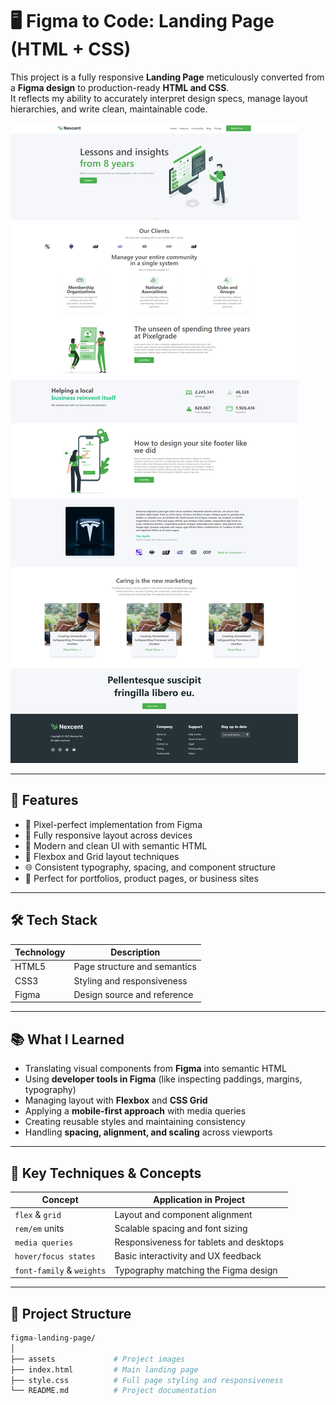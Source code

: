 # 🖥️ Figma to Code: Landing Page (HTML + CSS)

This project is a fully responsive **Landing Page** meticulously converted from a **Figma design** to production-ready **HTML and CSS**.  
It reflects my ability to accurately interpret design specs, manage layout hierarchies, and write clean, maintainable code.

![Landing Page Preview](./assets/preview.png) <!-- Optional: Add a screenshot -->

---

## 🚀 Features

- 🎯 Pixel-perfect implementation from Figma
- 📱 Fully responsive layout across devices
- 🎨 Modern and clean UI with semantic HTML
- 📐 Flexbox and Grid layout techniques
- 🌐 Consistent typography, spacing, and component structure
- 💼 Perfect for portfolios, product pages, or business sites

---

## 🛠 Tech Stack

| Technology | Description                  |
|------------|------------------------------|
| HTML5      | Page structure and semantics |
| CSS3       | Styling and responsiveness   |
| Figma      | Design source and reference  |

---

## 📚 What I Learned

- Translating visual components from **Figma** into semantic HTML
- Using **developer tools in Figma** (like inspecting paddings, margins, typography)
- Managing layout with **Flexbox** and **CSS Grid**
- Applying a **mobile-first approach** with media queries
- Creating reusable styles and maintaining consistency
- Handling **spacing, alignment, and scaling** across viewports

---

## 🧩 Key Techniques & Concepts

| Concept                | Application in Project                       |
|------------------------|-----------------------------------------------|
| `flex` & `grid`        | Layout and component alignment               |
| `rem/em` units         | Scalable spacing and font sizing             |
| `media queries`        | Responsiveness for tablets and desktops      |
| `hover/focus states`   | Basic interactivity and UX feedback          |
| `font-family` & `weights` | Typography matching the Figma design     |

---

## 📁 Project Structure

```bash
figma-landing-page/
│
├── assets             # Project images
├── index.html         # Main landing page
├── style.css          # Full page styling and responsiveness
└── README.md          # Project documentation
